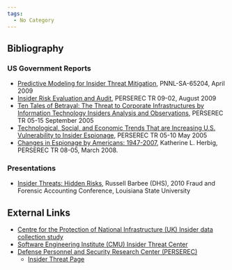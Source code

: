 ```yaml
---
tags:
  - No Category
---
```

## Bibliography

### US Government Reports

- [Predictive Modeling for Insider Threat
  Mitigation](http://www.pnl.gov/coginformatics/media/pdf/tr-pacman-65204.pdf),
  PNNL-SA-65204, April 2009
- [Insider Risk Evaluation and
  Audit](https://www.dhra.mil/perserec/reports.html#TR0902), PERSEREC TR
  09-02, August 2009
- [Ten Tales of Betrayal: The Threat to Corporate Infrastructures by
  Information Technology Insiders Analysis and
  Observations](https://www.dhra.mil/perserec/reports.html#TR0513),
  PERSEREC TR 05-15 September 2005
- [Technological, Social, and Economic Trends That are Increasing U.S.
  Vulnerability to Insider
  Espionage](https://www.dhra.mil/perserec/reports.html#TR0510), PERSEREC
  TR 05-10 May 2005
- [Changes in Espionage by Americans:
  1947-2007](https://sgp.fas.org/library/changes.pdf), Katherine L.
  Herbig, PERSEREC TR 08-05, March 2008.

### Presentations

- [Insider Threats: Hidden
  Risks](http://www.bus.lsu.edu/fraud/2010/barbee.pdf), Russell Barbee
  (DHS), 2010 Fraud and Forensic Accounting Conference, Louisiana State
  University

## External Links

- [Centre for the Protection of National Infrastructure (UK) Insider
  data collection
  study](http://www.cpni.gov.uk/advice/Personnel-security1/Insider-threats/)
- [Software Engineering Institute (CMU) Insider Threat
  Center](https://www.sei.cmu.edu/certsite/insider_threat/)
- [Defense Personnel and Security Research Center
  (PERSEREC)](https://www.dhra.mil/perserec/)
  - [Insider Threat
    Page](https://www.dhra.mil/perserec/osg/t1threat/insider-threat.htm)